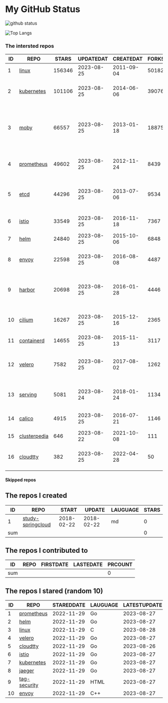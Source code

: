 # My GitHub Status

<img src="https://github-readme-stats-1.yihong0618.vercel.app/api?username=daoqingniu&show_icons=true&&&hide_title=true&count_private=true" alt="github status" />

![Top Langs](https://github-readme-stats-1.yihong0618.vercel.app/api/top-langs/?username=daoqingniu&layout=compact)

<!--START_SECTION:github_repos-->
### The intersted repos
| ID |                              REPO                               | STARS  | UPDATEDAT  | CREATEDAT  | FORKSCOUNT |                                              DESCRIPTIONS                                              |
|----|-----------------------------------------------------------------|--------|------------|------------|------------|--------------------------------------------------------------------------------------------------------|
|  1 | [linux](https://github.com/torvalds/linux)                      | 156346 | 2023-08-25 | 2011-09-04 |      50182 | Linux kernel source tree                                                                               |
|  2 | [kubernetes](https://github.com/kubernetes/kubernetes)          | 101106 | 2023-08-25 | 2014-06-06 |      39076 | Production-Grade Container Scheduling and Management                                                   |
|  3 | [moby](https://github.com/moby/moby)                            |  66557 | 2023-08-25 | 2013-01-18 |      18875 | Moby Project - a collaborative project for the container ecosystem to assemble container-based systems |
|  4 | [prometheus](https://github.com/prometheus/prometheus)          |  49602 | 2023-08-25 | 2012-11-24 |       8439 | The Prometheus monitoring system and time series database.                                             |
|  5 | [etcd](https://github.com/etcd-io/etcd)                         |  44296 | 2023-08-25 | 2013-07-06 |       9534 | Distributed reliable key-value store for the most critical data of a distributed system                |
|  6 | [istio](https://github.com/istio/istio)                         |  33549 | 2023-08-25 | 2016-11-18 |       7367 | Connect, secure, control, and observe services.                                                        |
|  7 | [helm](https://github.com/helm/helm)                            |  24840 | 2023-08-25 | 2015-10-06 |       6848 | The Kubernetes Package Manager                                                                         |
|  8 | [envoy](https://github.com/envoyproxy/envoy)                    |  22598 | 2023-08-25 | 2016-08-08 |       4487 | Cloud-native high-performance edge/middle/service proxy                                                |
|  9 | [harbor](https://github.com/goharbor/harbor)                    |  20698 | 2023-08-25 | 2016-01-28 |       4446 | An open source trusted cloud native registry project that stores, signs, and scans content.            |
| 10 | [cilium](https://github.com/cilium/cilium)                      |  16267 | 2023-08-25 | 2015-12-16 |       2365 | eBPF-based Networking, Security, and Observability                                                     |
| 11 | [containerd](https://github.com/containerd/containerd)          |  14655 | 2023-08-25 | 2015-11-13 |       3117 | An open and reliable container runtime                                                                 |
| 12 | [velero](https://github.com/vmware-tanzu/velero)                |   7582 | 2023-08-25 | 2017-08-02 |       1262 | Backup and migrate Kubernetes applications and their persistent volumes                                |
| 13 | [serving](https://github.com/knative/serving)                   |   5081 | 2023-08-24 | 2018-01-24 |       1134 | Kubernetes-based, scale-to-zero, request-driven compute                                                |
| 14 | [calico](https://github.com/projectcalico/calico)               |   4915 | 2023-08-25 | 2016-07-21 |       1146 | Cloud native networking and network security                                                           |
| 15 | [clusterpedia](https://github.com/clusterpedia-io/clusterpedia) |    646 | 2023-08-22 | 2021-10-08 |        111 | The Encyclopedia of Kubernetes clusters                                                                |
| 16 | [cloudtty](https://github.com/cloudtty/cloudtty)                |    382 | 2023-08-25 | 2022-04-28 |         50 | A Friendly Kubernetes CloudShell (Web Terminal) !                                                      |



#### Skipped repos
<!--END_SECTION:github_repos-->

<!--START_SECTION:my_github-->
## The repos I created
| ID  |                                 REPO                                 |   START    |   UPDATE   | LAUGUAGE | STARS |
|-----|----------------------------------------------------------------------|------------|------------|----------|-------|
|   1 | [study-springcloud](https://github.com/daoqingniu/study-springcloud) | 2018-02-22 | 2018-02-22 | md       |     0 |
| sum |                                                                      |            |            |          |     0 |

## The repos I contributed to
| ID  | REPO | FIRSTDATE | LASTEDATE | PRCOUNT |
|-----|------|-----------|-----------|---------|
| sum |      |           |           |       0 |

## The repos I stared (random 10)
| ID |                          REPO                          | STAREDDATE | LAUGUAGE | LATESTUPDATE |
|----|--------------------------------------------------------|------------|----------|--------------|
|  1 | [prometheus](https://github.com/prometheus/prometheus) | 2022-11-29 | Go       | 2023-08-27   |
|  2 | [helm](https://github.com/helm/helm)                   | 2022-11-29 | Go       | 2023-08-27   |
|  3 | [linux](https://github.com/torvalds/linux)             | 2022-11-29 | C        | 2023-08-28   |
|  4 | [velero](https://github.com/vmware-tanzu/velero)       | 2022-11-29 | Go       | 2023-08-27   |
|  5 | [cloudtty](https://github.com/cloudtty/cloudtty)       | 2022-11-29 | Go       | 2023-08-26   |
|  6 | [istio](https://github.com/istio/istio)                | 2022-11-29 | Go       | 2023-08-27   |
|  7 | [kubernetes](https://github.com/kubernetes/kubernetes) | 2022-11-29 | Go       | 2023-08-27   |
|  8 | [jaeger](https://github.com/jaegertracing/jaeger)      | 2022-11-29 | Go       | 2023-08-27   |
|  9 | [tag-security](https://github.com/cncf/tag-security)   | 2022-11-29 | HTML     | 2023-08-27   |
| 10 | [envoy](https://github.com/envoyproxy/envoy)           | 2022-11-29 | C++      | 2023-08-27   |

<!--END_SECTION:my_github-->
